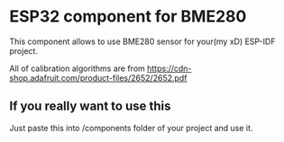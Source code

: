 # ESP32 component for BME280

This component allows to use BME280 sensor for your(my xD) ESP-IDF project. 

All of calibration algorithms are from https://cdn-shop.adafruit.com/product-files/2652/2652.pdf

## If you really want to use this

Just paste this into /components folder of your project and use it.
